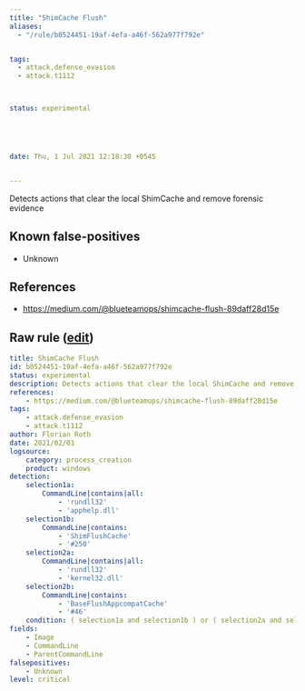 ```yaml
---
title: "ShimCache Flush"
aliases:
  - "/rule/b0524451-19af-4efa-a46f-562a977f792e"


tags:
  - attack.defense_evasion
  - attack.t1112



status: experimental





date: Thu, 1 Jul 2021 12:18:30 +0545


---
```


Detects actions that clear the local ShimCache and remove forensic evidence

<!--more-->


## Known false-positives

* Unknown



## References

* https://medium.com/@blueteamops/shimcache-flush-89daff28d15e


## Raw rule ([edit](https://github.com/SigmaHQ/sigma/edit/master/rules/windows/process_creation/proc_creation_win_susp_shimcache_flush.yml))
```yaml
title: ShimCache Flush
id: b0524451-19af-4efa-a46f-562a977f792e
status: experimental
description: Detects actions that clear the local ShimCache and remove forensic evidence
references:
    - https://medium.com/@blueteamops/shimcache-flush-89daff28d15e
tags:
    - attack.defense_evasion
    - attack.t1112
author: Florian Roth
date: 2021/02/01
logsource:
    category: process_creation
    product: windows
detection:
    selection1a:
        CommandLine|contains|all:
            - 'rundll32'
            - 'apphelp.dll'
    selection1b:
        CommandLine|contains:
            - 'ShimFlushCache'
            - '#250'
    selection2a:
        CommandLine|contains|all:
            - 'rundll32'
            - 'kernel32.dll'
    selection2b:
        CommandLine|contains:
            - 'BaseFlushAppcompatCache'
            - '#46'
    condition: ( selection1a and selection1b ) or ( selection2a and selection2b )
fields:
    - Image
    - CommandLine
    - ParentCommandLine
falsepositives:
    - Unknown
level: critical

```
